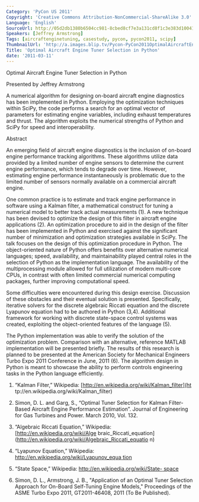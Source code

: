 ```yaml
---
Category: 'PyCon US 2011'
Copyright: 'Creative Commons Attribution-NonCommercial-ShareAlike 3.0'
Language: 'English'
SourceUrl: http://05d2db1380b6504cc981-8cbed8cf7e3a131cd8f1c3e383d10041.r93.cf2.rackcdn.com/pycon-us-2011/380_optimal-aircraft-engine-tuner-selection-in-python.mp4
Speakers: [Jeffrey Armstrong]
Tags: [aircraftenginetuning, casestudy, pycon, pycon2011, scipy]
ThumbnailUrl: 'http://a.images.blip.tv/Pycon-PyCon2011OptimalAircraftEngineTunerSelectionInPython133-714.jpg'
Title: 'Optimal Aircraft Engine Tuner Selection in Python'
date: '2011-03-11'
---
```

Optimal Aircraft Engine Tuner Selection in Python

Presented by Jeffrey Armstrong

A numerical algorithm for designing on-board aircraft engine diagnostics has
been implemented in Python. Employing the optimization techniques within
SciPy, the code performs a search for an optimal vector of parameters for
estimating engine variables, including exhaust temperatures and thrust. The
algorithm exploits the numerical strengths of Python and SciPy for speed and
interoperability.

Abstract

An emerging field of aircraft engine diagnostics is the inclusion of on-board
engine performance tracking algorithms. These algorithms utilize data provided
by a limited number of engine sensors to determine the current engine
performance, which tends to degrade over time. However, estimating engine
performance instantaneously is problematic due to the limited number of
sensors normally available on a commercial aircraft engine.

One common practice is to estimate and track engine performance in software
using a Kalman filter, a mathematical construct for tuning a numerical model
to better track actual measurements (1). A new technique has been devised to
optimize the design of this filter in aircraft engine applications (2). An
optimization procedure to aid in the design of the filter has been implemented
in Python and exercised against the significant number of minimization and
optimization strategies available in SciPy. The talk focuses on the design of
this optimization procedure in Python. The object-oriented nature of Python
offers benefits over alternative numerical languages; speed, availability, and
maintainability played central roles in the selection of Python as the
implementation language. The availability of the multiprocessing module
allowed for full utilization of modern multi-core CPUs, in contrast with often
limited commercial numerical computing packages, further improving
computational speed.

Some difficulties were encountered during this design exercise. Discussion of
these obstacles and their eventual solution is presented. Specifically,
iterative solvers for the discrete algebraic Riccati equation and the discrete
Lyapunov equation had to be authored in Python (3,4). Additional framework for
working with discrete state-space control systems was created, exploiting the
object-oriented features of the language (5).

The Python implementation was able to verify the solution of the optimization
problem. Comparison with an alternative, reference MATLAB implementation will
be presented briefly. The results of this research is planned to be presented
at the American Society for Mechanical Engineers Turbo Expo 2011 Conference in
June, 2011 (6). The algorithm design in Python is meant to showcase the
ability to perform controls engineering tasks in the Python language
efficiently.

1. “Kalman Filter,” Wikipedia: [http://en.wikipedia.org/wiki/Kalman_filter](ht
tp://en.wikipedia.org/wiki/Kalman_filter)

2. Simon, D. L. and Garg, S., “Optimal Tuner Selection for Kalman Filter-Based
Aircraft Engine Performance Estimation”. Journal of Engineering for Gas
Turbines and Power. March 2010, Vol. 132.

3. “Algebraic Riccati Equation,” Wikipedia: [http://en.wikipedia.org/wiki/Alge
braic_Riccati_equation](http://en.wikipedia.org/wiki/Algebraic_Riccati_equatio
n)

4. “Lyapunov Equation,” Wikipedia: [http://en.wikipedia.org/wiki/Lyapunov_equa
tion](http://en.wikipedia.org/wiki/Lyapunov_equation)

5. “State Space,” Wikipedia: [http://en.wikipedia.org/wiki/State-
space](http://en.wikipedia.org/wiki/State-space)

6. Simon, D. L., Armstrong, J. B., "Application of an Optimal Tuner Selection
Approach for On-Board Self-Tuning Engine Models," Proceedings of the ASME
Turbo Expo 2011, GT2011-46408, 2011 (To Be Published).

